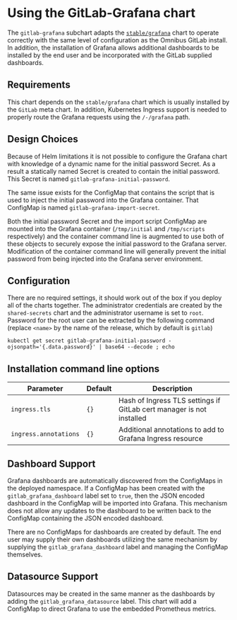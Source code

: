 # Using the GitLab-Grafana chart

The `gitlab-grafana` subchart adapts the [`stable/grafana`](https://github.com/helm/charts/tree/master/stable/grafana)
chart to operate correctly with the same level of configuration as the Omnibus
GitLab install. In addition, the installation of Grafana allows additional
dashboards to be installed by the end user and be incorporated with the
GitLab supplied dashboards.

## Requirements

This chart depends on the `stable/grafana` chart which is usually installed
by the `GitLab` meta chart. In addition, Kubernetes Ingress support is
needed to properly route the Grafana requests using the `/-/grafana` path.

## Design Choices

Because of Helm limitations it is not possible to configure the Grafana
chart with knowledge of a dynamic name for the initial password Secret.
As a result a statically named Secret is created to contain the initial
password. This Secret is named `gitlab-grafana-initial-password`.

The same issue exists for the ConfigMap that contains the script that
is used to inject the initial password into the Grafana container. That
ConfigMap is named `gitlab-grafana-import-secret`.

Both the initial password Secret and the import script ConfigMap are
mounted into the Grafana container (`/tmp/initial` and `/tmp/scripts`
respectively) and the container command line is augmented to use both
of these objects to securely expose the initial password to the
Grafana server. Modification of the container command line will
generally prevent the initial password from being injected into the
Grafana server environment.

## Configuration

There are no required settings, it should work out of the box if you deploy
all of the charts together. The administrator credentials are created by
the `shared-secrets` chart and the administrator username is set to `root`.
Password for the root user can be extracted by the following command (replace 
`<name>` by the name of the release, which by default is `gitlab`)
```shell
kubectl get secret gitlab-grafana-initial-password -ojsonpath='{.data.password}' | base64 --decode ; echo
```

## Installation command line options

| Parameter             | Default | Description                                                          |
|-----------------------|---------|----------------------------------------------------------------------|
| `ingress.tls`         | `{}`    | Hash of Ingress TLS settings if GitLab cert manager is not installed |
| `ingress.annotations` | `{}`    | Additional annotations to add to Grafana Ingress resource            |

## Dashboard Support

Grafana dashboards are automatically discovered from the ConfigMaps in
the deployed namespace. If a ConfigMap has been created with the
`gitlab_grafana_dashboard` label set to `true`, then the JSON encoded
dashboard in the ConfigMap will be imported into Grafana. This mechanism does 
not allow any updates to the dashboard to be written back to the ConfigMap containing
 the JSON encoded dashboard.

There are no ConfigMaps for dashboards are created by default. The end user may 
supply their own dashboards utilizing the same mechanism by supplying the `gitlab_grafana_dashboard` 
label and managing the ConfigMap themselves.

## Datasource Support

Datasources may be created in the same manner as the dashboards by adding
the `gitlab_grafana_datasource` label. This chart will add a ConfigMap
to direct Grafana to use the embedded Prometheus metrics.
